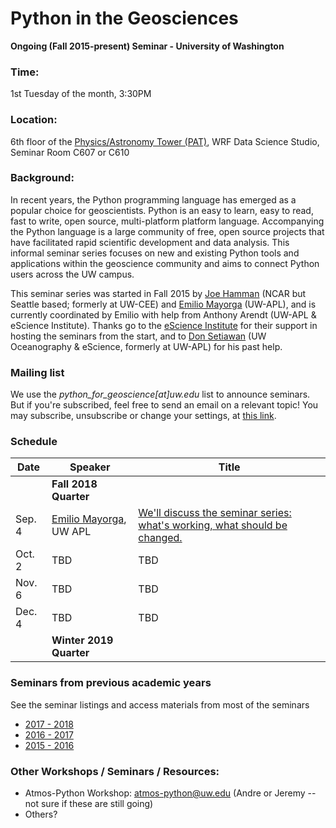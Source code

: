 Python in the Geosciences
====
**Ongoing (Fall 2015-present) Seminar - University of Washington**

### Time:

1st Tuesday of the month, 3:30PM

### Location:

6th floor of the [Physics/Astronomy Tower (PAT)](http://uw.edu/maps?pat), WRF Data Science Studio, Seminar Room C607 or C610

### Background:

In recent years, the Python programming language has emerged as a popular choice for geoscientists. Python is an easy to learn, easy to read, fast to write, open source, multi-platform platform language. Accompanying the Python language is a large community of free, open source projects that have facilitated rapid scientific development and data analysis. This informal seminar series focuses on new and existing Python tools and applications within the geoscience community and aims to connect Python users across the UW campus.

This seminar series was started in Fall 2015 by [Joe Hamman](https://github.com/jhamman/) (NCAR but Seattle based; formerly at UW-CEE) and [Emilio Mayorga](https://github.com/emiliom/) (UW-APL), and is currently coordinated by Emilio with help from Anthony Arendt (UW-APL & eScience Institute). Thanks go to the [eScience Institute](http://escience.washington.edu) for their support in hosting the seminars from the start, and to [Don Setiawan](https://github.com/lsetiawan/) (UW Oceanography & eScience, formerly at UW-APL) for his past help.

### Mailing list

We use the *python_for_geoscience[at]uw.edu* list to announce seminars. But if you're subscribed, feel free to send an email on a relevant topic! You may subscribe, unsubscribe or change your settings, at [this link](https://mailman1.u.washington.edu/mailman/listinfo/python_for_geoscience).

### Schedule

| Date | Speaker | Title |
| ------ | ---- | ---- |
| &nbsp; | **Fall 2018 Quarter** | &nbsp; |
| Sep. 4 | [Emilio Mayorga](https://github.com/emiliom), UW APL | [We'll discuss the seminar series: what's working, what should be changed.](https://github.com/uwescience/Python-for-geosciences/tree/master/20180904/) |
| Oct. 2 | TBD | TBD |
| Nov. 6 | TBD | TBD |
| Dec. 4 | TBD | TBD |
| &nbsp; | **Winter 2019 Quarter** | &nbsp; |


### Seminars from previous academic years
See the seminar listings and access materials from most of the seminars
- [2017 - 2018](seminars_2017-2018.md)
- [2016 - 2017](seminars_2016-2017.md)
- [2015 - 2016](seminars_2015-2016.md)

### Other Workshops / Seminars / Resources:
- Atmos-Python Workshop: atmos-python@uw.edu (Andre or Jeremy -- not sure if these are still going)
- Others?
